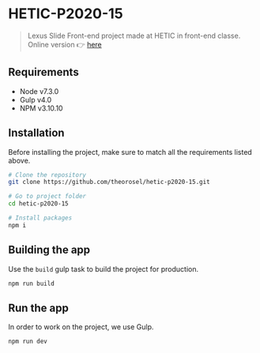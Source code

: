 HETIC-P2020-15
========
> Lexus Slide Front-end project made at HETIC in front-end classe. Online version :point_right: [here](https://hetic-p2020-15.netlify.com/)

## Requirements
- Node v7.3.0
- Gulp v4.0
- NPM v3.10.10

## Installation
Before installing the project, make sure to match all the requirements listed above.
```sh
# Clone the repository
git clone https://github.com/theorosel/hetic-p2020-15.git

# Go to project folder
cd hetic-p2020-15

# Install packages
npm i
```
## Building the app
Use the `build` gulp task to build the project for production.

```sh
npm run build
```

## Run the app
In order to work on the project, we use Gulp.
```sh
npm run dev
```

